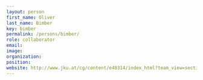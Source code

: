 ```yaml
---
layout: person
first_name: Oliver
last_name: Bimber
key: bimber
permalink: /persons/bimber/
role: collaborator
email: 
image: 
organization: 
position: 
website: http://www.jku.at/cg/content/e48314/index_html?team_view=section&emp=e48314/employee_groups_wiss48315/employees48317
---
```

